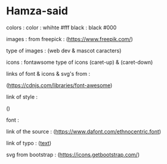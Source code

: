 # Hamza-said

colors :
color : whihte #fff
black : black #000

images :
from freepick : 
(https://www.freepik.com/)

type of images :
(web dev & mascot caracters)

icons : fontawsome
type of icons 
(caret-up) & (caret-down)

links of font & icons & svg's
from :

(https://cdnjs.com/libraries/font-awesome)

link of style :

(<link rel="stylesheet" href="https://cdnjs.cloudflare.com/ajax/libs/font-awesome/6.7.2/css/all.min.css"
        integrity="sha512-Evv84Mr4kqVGRNSgIGL/F/aIDqQb7xQ2vcrdIwxfjThSH8CSR7PBEakCr51Ck+w+/U6swU2Im1vVX0SVk9ABhg=="
        crossorigin="anonymous" referrerpolicy="no-referrer" />)

font :

link of the source :
(https://www.dafont.com/ethnocentric.font)

link of typo :
([text](<public/fonts/Ethnocentric Rg.otf>))

svg 
from bootstrap :
(https://icons.getbootstrap.com/)

